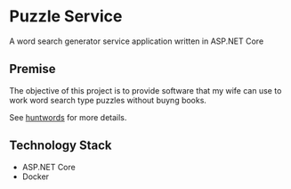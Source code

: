 # Puzzle Service

A word search generator service application written in ASP.NET Core

## Premise
The objective of this project is to provide software that my wife can use to work word search
type puzzles without buyng books.

See [huntwords](https://github.com/klmcwhirter/huntwords) for more details.

## Technology Stack
* ASP.NET Core
* Docker
